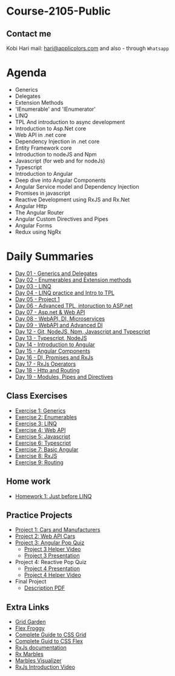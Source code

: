 # Course-2105-Public
## Contact me
Kobi Hari
mail: hari@applicolors.com
and also - through `Whatsapp`

# Agenda
* Generics
* Delegates
* Extension Methods
* 'IEnumerable' and 'IEnumerator'
* LINQ
* TPL And introduction to async development
* Introduction to Asp.Net core
* Web API in .net core
* Dependency Injection in .net core
* Entity Framework core
* Introduction to nodeJS and Npm
* Javascript (for web and for nodeJs)
* Typescript
* Introduction to Angular
* Deep dive into Angular Components
* Angular Service model and Dependency Injection
* Promises in javascript
* Reactive Development using RxJS and Rx.Net
* Angular Http
* The Angular Router
* Angular Custom Directives and Pipes
* Angular Forms
* Redux using NgRx

# Daily Summaries
* [Day 01 - Generics and Delegates](https://github.com/kobi2294/Course-2105-Public/wiki/Day-01-Generics-and-Delegates)
* [Day 02 - Enumerables and Extension methods](https://github.com/kobi2294/Course-2105-Public/wiki/Day-02---Enumerables-and-Extension-methods)
* [Day 03 - LINQ](https://github.com/kobi2294/Course-2105-Public/wiki/Day-03---LINQ)
* [Day 04 - LINQ practice and Intro to TPL](https://github.com/kobi2294/Course-2105-Public/wiki/Day-04---LINQ-Practive-and-Intro-to-TPL)
* [Day 05 - Project 1](https://github.com/kobi2294/Course-2105-Public/wiki/Day-05---LINQ-project)
* [Day 06 - Advanced TPL, intoruction to ASP.net](https://github.com/kobi2294/Course-2105-Public/wiki/Day-06---Advanced-TPL,-Intro-to-asp.net)
* [Day 07 - Asp.net & Web API](https://github.com/kobi2294/Course-2105-Public/wiki/Day-07---Asp.net-&-Web-API)
* [Day 08 - WebAPI, DI, Microservices](https://github.com/kobi2294/Course-2105-Public/wiki/Day-08---More-WebAPI,-Dependency-Injection-and-Microsevices)
* [Day 09 - WebAPI and Advanced DI](https://github.com/kobi2294/Course-2105-Public/wiki/Day-09---More-Web-API,-Dependency-Injection)
* [Day 12 - Git, NodeJS, Npm, Javascript and Typescript](https://github.com/kobi2294/Course-2105-Public/wiki/Day-12---Javascript,-Node-JS)
* [Day 13 - Typescript, NodeJS](https://github.com/kobi2294/Course-2105-Public/wiki/Day-13---Typescript-and-NodeJS)
* [Day 14 - Introduction to Angular](https://github.com/kobi2294/Course-2105-Public/wiki/Day-14---Angular-CLI,-App-&-Components)
* [Day 15 - Angular Components](https://github.com/kobi2294/Course-2105-Public/wiki/Day-15---Angular-Components-in-depth)
* [Day 16 - DI, Promises and RxJs](https://github.com/kobi2294/Course-2105-Public/wiki/Day-16---DI-Promises-and-RxJs)
* [Day 17 - RxJs Operators](https://github.com/kobi2294/Course-2105-Public/wiki/Day-17---RxJS-Operators)
* [Day 18 - Http and Routing](https://github.com/kobi2294/Course-2105-Public/wiki/Day-18-Http-and-Routing)
* [Day 19 - Modules, Pipes and Directives](https://github.com/kobi2294/Course-2105-Public/wiki/Day-19---Modules-Pipes-and-Directives)

## Class Exercises
- [Exercise 1: Generics](https://github.com/kobi2294/Course-2105-Public/wiki/Exercise-1---Generics)
- [Exercise 2: Enumerables](https://github.com/kobi2294/Course-2105-Public/wiki/Exercise-2-Enumerables)
- [Exercise 3: LINQ](https://github.com/kobi2294/Course-2105-Public/wiki/Exercise-3---LINQ)
- [Exercise 4: Web API](https://github.com/kobi2294/Course-2105-Public/wiki/Exercise-4---Web-API)
- [Exercise 5: Javascript](https://github.com/kobi2294/Course-2105-Public/wiki/Exercise-5--Fun-with-JS)
- [Exercise 6: Typescript](https://github.com/kobi2294/Course-2105-Public/wiki/Exercise-6--Fun-with-Typescript)
- [Exercise 7: Basic Angular](https://github.com/kobi2294/Course-2105-Public/wiki/Exercise-7-Angular-Single-Component)
- [Exercise 8: RxJS](https://github.com/kobi2294/Course-2105-Public/wiki/Exercise-8---RxJS)
- [Exercise 9: Routing](https://github.com/kobi2294/Course-2105-Public/wiki/Exercise-9---Routing-in-Angular)

## Home work
- [Homework 1: Just before LINQ](https://github.com/kobi2294/Course-2105-Public/wiki/Homework-1---Before-LINQ)

## Practice Projects
- [Project 1: Cars and Manufacturers](https://github.com/kobi2294/Course-2105-Public/wiki/Project-1---Cars-and-Manufacturers)
- [Project 2: Web API Cars](https://github.com/kobi2294/Course-2105-Public/wiki/Project-2---Cars-and-Manufacturers---Online)
- [Project 3: Angular Pop Quiz](https://github.com/kobi2294/Course-2105-Public/wiki/Project-3-Pop-Quiz-in-Angular)
    * [Project 3 Helper Video](https://www.dropbox.com/s/8ybqibl7geul9bm/Solution.mp4?dl=0)
    * [Project 3 Presentation](https://www.dropbox.com/s/rkhx8ge3lj5um6t/Description.pptx?dl=0)
- Project 4: Reactive Pop Quiz
    * [Project 4 Presentation](https://www.dropbox.com/s/n9pawcvycxv03sx/Description.pptx?dl=0)
    * [Project 4 Helper Video](https://www.dropbox.com/s/eba2hohp9z7fzkh/Solution.mp4?dl=0)
- Final Project
    * [Description PDF](https://github.com/kobi2294/Course-2105-Public/blob/main/Resources/Final%20Project/Project.pdf)


## Extra Links
- [Grid Garden](https://cssgridgarden.com/)
- [Flex Froggy](https://flexboxfroggy.com/)
- [Complete Guide to CSS Grid](https://css-tricks.com/snippets/css/complete-guide-grid/)
- [Complete Guid to CSS Flex](https://css-tricks.com/snippets/css/a-guide-to-flexbox/)
- [RxJs documentation](https://rxjs.dev/)
- [Rx Marbles](https://rxmarbles.com/)
- [Marbles Visualizer](https://rxviz.com/)
- [RxJs Introduction Video](https://www.dropbox.com/s/05vsshf61oh5p1y/Reactive%20X.mp4?dl=0)




